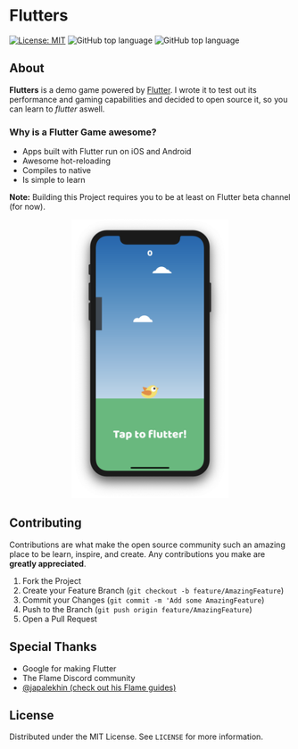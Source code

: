 # Flutters

[![License: MIT](https://img.shields.io/github/license/impulse/flutters.svg?style=flat-square)](https://opensource.org/licenses/MIT)
<img alt="GitHub top language" src="https://img.shields.io/github/languages/top/impulse/flutters.svg?style=flat-square">
<img alt="GitHub top language" src="https://img.shields.io/badge/Made%20with-Flutter-blue.svg?style=flat-square">

## About

**Flutters** is a demo game powered by [Flutter](https://www.flutter.dev). I wrote it to test out its performance and gaming capabilities and decided to open source it, so you can learn to _flutter_ aswell.

### Why is a Flutter Game awesome?

- Apps built with Flutter run on iOS and Android
- Awesome hot-reloading
- Compiles to native
- Is simple to learn

**Note:** Building this Project requires you to be at least on Flutter beta channel (for now).

<p align="center">
<img height="500" width="auto" src="screenshot.png" />
</p>

## Contributing

Contributions are what make the open source community such an amazing place to be learn, inspire, and create. Any contributions you make are **greatly appreciated**.

1. Fork the Project
2. Create your Feature Branch (`git checkout -b feature/AmazingFeature`)
3. Commit your Changes (`git commit -m 'Add some AmazingFeature`)
4. Push to the Branch (`git push origin feature/AmazingFeature`)
5. Open a Pull Request

## Special Thanks

- Google for making Flutter
- The Flame Discord community
- [@japalekhin (check out his Flame guides)](https://github.com/japalekhin)

## License

Distributed under the MIT License. See `LICENSE` for more information.
